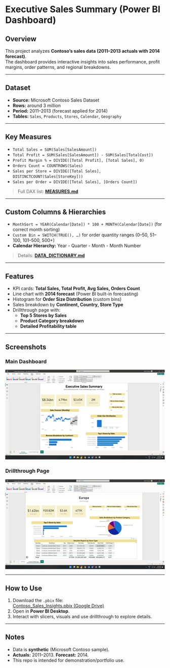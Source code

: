 # Executive Sales Summary (Power BI Dashboard)

## Overview
This project analyzes **Contoso’s sales data (2011–2013 actuals with 2014 forecast)**.  
The dashboard provides interactive insights into sales performance, profit margins, order patterns, and regional breakdowns.

---

## Dataset
- **Source:** Microsoft Contoso Sales Dataset  
- **Rows:** around 3 million  
- **Period:** 2011–2013 (forecast applied for 2014)  
- **Tables:** `Sales`, `Products`, `Stores`, `Calendar`, `Geography`

---

## Key Measures
- `Total Sales = SUM(Sales[SalesAmount])`  
- `Total Profit = SUM(Sales[SalesAmount]) - SUM(Sales[TotalCost])`  
- `Profit Margin % = DIVIDE([Total Profit], [Total Sales], 0)`  
- `Orders Count = COUNTROWS(Sales)`  
- `Sales per Store = DIVIDE([Total Sales], DISTINCTCOUNT(Sales[StoreKey]))`  
- `Sales per Order = DIVIDE([Total Sales], [Orders Count])`  

> Full DAX list: **[MEASURES.md](docs/MEASURES.md)**

---

## Custom Columns & Hierarchies
- `MonthSort = YEAR(Calendar[Date]) * 100 + MONTH(Calendar[Date])` (for correct month sorting)  
- `Custom Bin = SWITCH(TRUE(), …)` for order quantity ranges (0–50, 51–100, 101–500, 500+)  
- **Calendar Hierarchy:** Year - Quarter - Month - Month Number

> Details: **[DATA_DICTIONARY.md](docs/DATA_DICTIONARY.md)**

---

## Features
- KPI cards: **Total Sales, Total Profit, Avg Sales, Orders Count**  
- Line chart with **2014 forecast** (Power BI built-in forecasting)  
- Histogram for **Order Size Distribution** (custom bins)  
- Sales breakdown by **Continent, Country, Store Type**  
- Drillthrough page with:
  - **Top 5 Stores by Sales**
  - **Product Category breakdown**
  - **Detailed Profitability table**

---

## Screenshots
### Main Dashboard
![Overview Page](images/overview.png)

### Drillthrough Page
![Drillthrough Page](images/drillthrough.png)

---

## How to Use
1. Download the `.pbix` file:  
   [Contoso_Sales_Insights.pbix (Google Drive)](https://drive.google.com/file/d/153Bu3TIUcZsC0lIOe50sw5nfqKxJBMvu/view?usp=sharing)  
2. Open in **Power BI Desktop**.  
3. Interact with slicers, visuals and use drillthrough to explore details.

---

## Notes
- Data is **synthetic** (Microsoft Contoso sample).  
- **Actuals:** 2011–2013. **Forecast:** 2014.  
- This repo is intended for demonstration/portfolio use.
